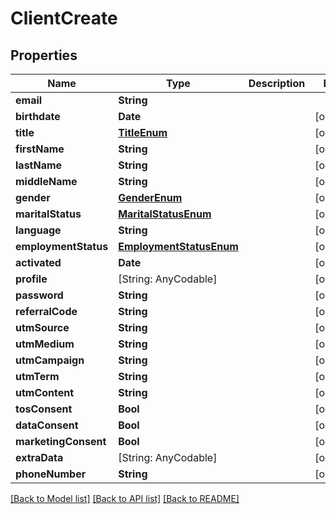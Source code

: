 # ClientCreate

## Properties
Name | Type | Description | Notes
------------ | ------------- | ------------- | -------------
**email** | **String** |  | 
**birthdate** | **Date** |  | [optional] 
**title** | [**TitleEnum**](TitleEnum.md) |  | [optional] 
**firstName** | **String** |  | [optional] 
**lastName** | **String** |  | [optional] 
**middleName** | **String** |  | [optional] 
**gender** | [**GenderEnum**](GenderEnum.md) |  | [optional] 
**maritalStatus** | [**MaritalStatusEnum**](MaritalStatusEnum.md) |  | [optional] 
**language** | **String** |  | [optional] 
**employmentStatus** | [**EmploymentStatusEnum**](EmploymentStatusEnum.md) |  | [optional] 
**activated** | **Date** |  | [optional] 
**profile** | [String: AnyCodable] |  | [optional] 
**password** | **String** |  | [optional] 
**referralCode** | **String** |  | [optional] 
**utmSource** | **String** |  | [optional] 
**utmMedium** | **String** |  | [optional] 
**utmCampaign** | **String** |  | [optional] 
**utmTerm** | **String** |  | [optional] 
**utmContent** | **String** |  | [optional] 
**tosConsent** | **Bool** |  | [optional] 
**dataConsent** | **Bool** |  | [optional] 
**marketingConsent** | **Bool** |  | [optional] 
**extraData** | [String: AnyCodable] |  | [optional] 
**phoneNumber** | **String** |  | [optional] 

[[Back to Model list]](../README.md#documentation-for-models) [[Back to API list]](../README.md#documentation-for-api-endpoints) [[Back to README]](../README.md)


